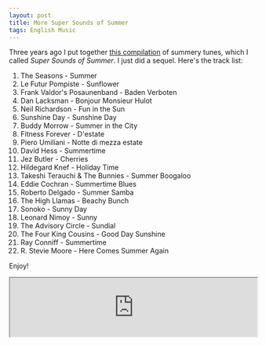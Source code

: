 ```yaml
---
layout: post
title: More Super Sounds of Summer
tags: English Music
---
```


Three years ago I put together [this compilation](https://www.mixcloud.com/crapstanzo/super-sounds-of-summer/) of summery tunes, which I called *Super Sounds of Summer*. I just did a sequel. Here's the track list:

1. The Seasons - Summer
1. Le Futur Pompiste - Sunflower
1. Frank Valdor's Posaunenband - Baden Verboten
1. Dan Lacksman - Bonjour Monsieur Hulot
1. Neil Richardson - Fun in the Sun
1. Sunshine Day - Sunshine Day
1. Buddy Morrow - Summer in the City
1. Fitness Forever - D'estate
1. Piero Umiliani - Notte di mezza estate
1. David Hess - Summertime
1. Jez Butler - Cherries
1. Hildegard Knef - Holiday Time
1. Takeshi Terauchi & The Bunnies - Summer Boogaloo
1. Eddie Cochran - Summertime Blues
1. Roberto Delgado - Summer Samba
1. The High Llamas - Beachy Bunch
1. Sonoko - Sunny Day
1. Leonard Nimoy - Sunny
1. The Advisory Circle - Sundial
1. The Four King Cousins - Good Day Sunshine
1. Ray Conniff - Summertime
1. R. Stevie Moore - Here Comes Summer Again

Enjoy!

<iframe width="100%" height="120" src="https://www.mixcloud.com/widget/iframe/?feed=https%3A%2F%2Fwww.mixcloud.com%2Fcrapstanzo%2Fmore-super-sounds-of-summer%2F&hide_cover=1&light=1"></iframe>
